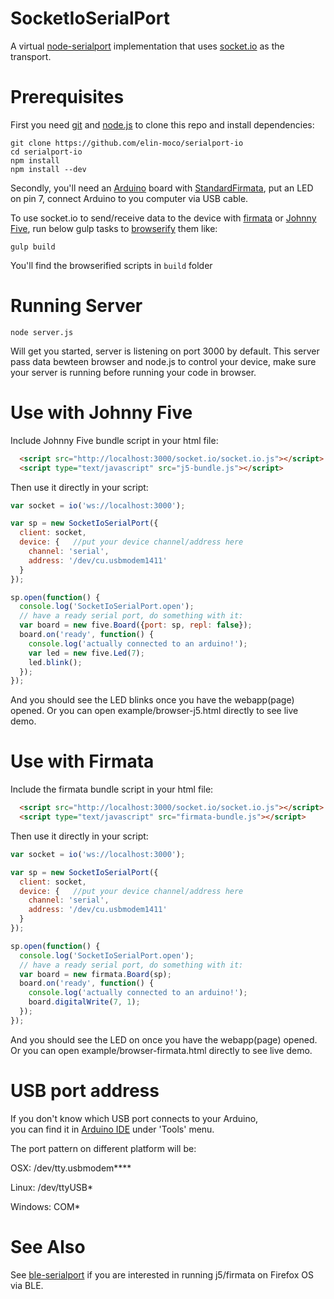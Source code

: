 SocketIoSerialPort
=============

A virtual [node-serialport] implementation that uses [socket.io] as the transport.

# Prerequisites

First you need [git] and [node.js] to clone this repo and install dependencies:
```
git clone https://github.com/elin-moco/serialport-io
cd serialport-io
npm install
npm install --dev
```

Secondly, you'll need an [Arduino] board with [StandardFirmata],
put an LED on pin 7, connect Arduino to you computer via USB cable.

To use socket.io to send/receive data to the device with [firmata] or [Johnny Five],
run below gulp tasks to [browserify] them like:
```
gulp build
```

You'll find the browserified scripts in `build` folder 

# Running Server
```
node server.js
```
Will get you started, server is listening on port 3000 by default.
This server pass data bewteen browser and node.js to control your device,
make sure your server is running before running your code in browser.

# Use with Johnny Five

Include Johnny Five bundle script in your html file:
```html
  <script src="http://localhost:3000/socket.io/socket.io.js"></script>
  <script type="text/javascript" src="j5-bundle.js"></script>
```

Then use it directly in your script:
```js
var socket = io('ws://localhost:3000');

var sp = new SocketIoSerialPort({
  client: socket,
  device: {   //put your device channel/address here
    channel: 'serial',
    address: '/dev/cu.usbmodem1411'
  }
});

sp.open(function() {
  console.log('SocketIoSerialPort.open');
  // have a ready serial port, do something with it:
  var board = new five.Board({port: sp, repl: false});
  board.on('ready', function() {
    console.log('actually connected to an arduino!');
    var led = new five.Led(7);
    led.blink();
  });
});

```

And you should see the LED blinks once you have the webapp(page) opened.
Or you can open example/browser-j5.html directly to see live demo.

# Use with Firmata

Include the firmata bundle script in your html file:
```html
  <script src="http://localhost:3000/socket.io/socket.io.js"></script>
  <script type="text/javascript" src="firmata-bundle.js"></script>
```

Then use it directly in your script:
```js
var socket = io('ws://localhost:3000');

var sp = new SocketIoSerialPort({
  client: socket,
  device: {   //put your device channel/address here
    channel: 'serial',
    address: '/dev/cu.usbmodem1411'
  }
});

sp.open(function() {
  console.log('SocketIoSerialPort.open');
  // have a ready serial port, do something with it:
  var board = new firmata.Board(sp);
  board.on('ready', function() {
    console.log('actually connected to an arduino!');
    board.digitalWrite(7, 1);
  });
});

```

And you should see the LED on once you have the webapp(page) opened.
Or you can open example/browser-firmata.html directly to see live demo.

# USB port address

If you don't know which USB port connects to your Arduino,  
you can find it in [Arduino IDE] under 'Tools' menu.


The port pattern on different platform will be:

OSX: /dev/tty.usbmodem\*\*\*\*

Linux: /dev/ttyUSB\*

Windows: COM\*

# See Also

See [ble-serialport] if you are interested in running j5/firmata on Firefox OS
via BLE.

[BLE]: https://en.wikipedia.org/wiki/Bluetooth_low_energy
[Arduino]: http://arduino.cc/
[Arduino IDE]: https://www.arduino.cc/en/main/software
[BleShield]: http://redbearlab.com/bleshield/
[node-serialport]: https://github.com/voodootikigod/node-serialport
[ble-serialport]: https://github.com/elin-moco/ble-serialport
[firmata]: https://github.com/jgautier/firmata/ 
[Johnny Five]: http://github.com/rwaldron/johnny-five/ 
[StandardFirmata]: https://github.com/firmata/arduino/tree/master/examples/StandardFirmata
[browserify]: http://browserify.org/ 
[node.js]: https://nodejs.org/
[git]: https://git-scm.com/
[socket.io]: http://socket.io/
